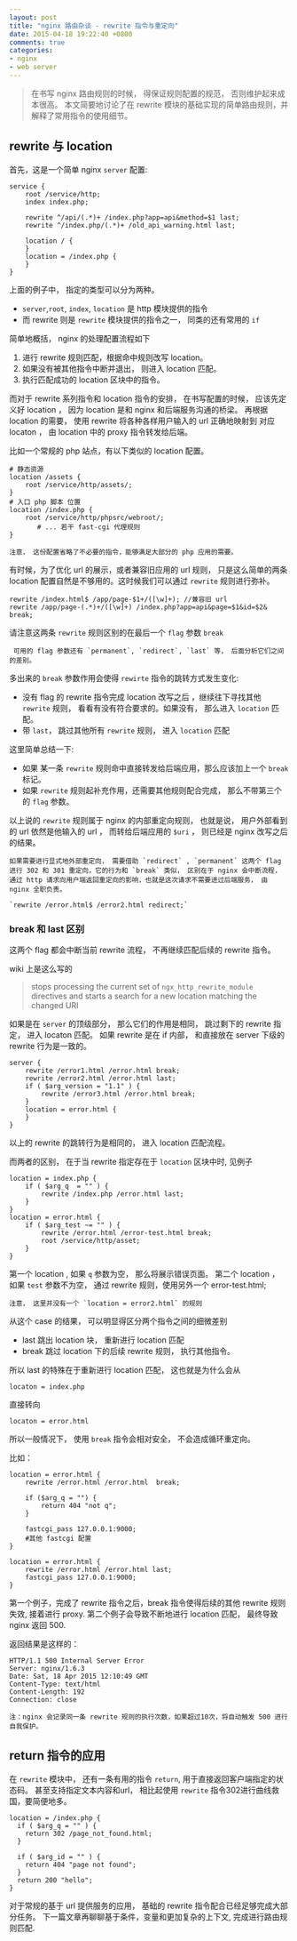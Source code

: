 ```yaml
---
layout: post
title: "nginx 路由杂谈 - rewrite 指令与重定向"
date: 2015-04-18 19:22:40 +0800
comments: true
categories:
- nginx
- web server
---
```


> 在书写 nginx 路由规则的时候， 得保证规则配置的规范， 否则维护起来成本很高。
> 本文简要地讨论了在 rewrite 模块的基础实现的简单路由规则，并解释了常用指令的使用细节。


## rewrite 与 location

首先，这是一个简单 nginx `server` 配置:

```
service {
    root /service/http;
    index index.php;

    rewrite ^/api/(.*)+ /index.php?app=api&method=$1 last;
    rewrite ^/index.php/(.*)+ /old_api_warning.html last;

    location / {
    }
    location = /index.php {
    }
}
```


上面的例子中， 指定的类型可以分为两种。

* `server`,`root`, `index`, `location` 是 http 模块提供的指令
* 而 rewrite 则是 `rewrite` 模块提供的指令之一， 同类的还有常用的 `if`

简单地概括， nginx 的处理配置流程如下

1. 进行 rewrite 规则匹配，根据命中规则改写 location。
1. 如果没有被其他指令中断并退出， 则进入 location 匹配。
1. 执行匹配成功的 location 区块中的指令。

而对于 rewrite 系列指令和 location 指令的安排， 在书写配置的时候， 应该先定义好 location ， 因为 location 是和 nginx 和后端服务沟通的桥梁。
再根据 location 的需要， 使用 rewrite 将各种各样用户输入的 url 正确地映射到 对应 locaton ， 由 location 中的 proxy 指令转发给后端。

比如一个常规的 php 站点，有以下类似的 location 配置。

```
# 静态资源
location /assets {
    root /service/http/assets/;
}
# 入口 php 脚本 位置
location /index.php {
    root /service/http/phpsrc/webroot/;
       # ... 若干 fast-cgi 代理规则
}
```

    注意， 这份配置省略了不必要的指令，能够满足大部分的 php 应用的需要。

有时候，为了优化 url 的展示，或者兼容旧应用的 url 规则， 只是这么简单的两条 location 配置自然是不够用的。这时候我们可以通过 `rewrite` 规则进行弥补。

```
rewrite /index.html$ /app/page-$1+/([\w]+); //兼容旧 url
rewrite /app/page-(.*)+/([\w]+) /index.php?app=api&page=$1&id=$2& break;
```

请注意这两条 `rewrite` 规则区别的在最后一个 `flag` 参数 `break`

     可用的 flag 参数还有 `permanent`, `redirect`, `last` 等， 后面分析它们之间的差别。

多出来的 `break` 参数作用会使得 `rewirte` 指令的跳转方式发生变化:

* 没有 flag 的 rewrite 指令完成 location 改写之后 ，继续往下寻找其他 `rewrite` 规则， 看看有没有符合要求的。如果没有， 那么进入 `location` 匹配。
* 带 `last`， 跳过其他所有 `rewrite` 规则， 进入 `location` 匹配

这里简单总结一下:

* 如果 某一条 `rewrite` 规则命中直接转发给后端应用，那么应该加上一个 `break` 标记。
* 如果 `rewrite` 规则起补充作用，还需要其他规则配合完成， 那么不带第三个的 `flag` 参数。

以上说的 `rewrite` 规则属于 nginx 的内部重定向规则， 也就是说， 用户外部看到的 url 依然是他输入的 url ， 而转给后端应用的 `$uri` ， 则已经是 nginx 改写之后的结果。

    如果需要进行显式地外部重定向， 需要借助 `redirect` , `permanent` 这两个 flag 进行 302 和 301 重定向，它的行为和 `break` 类似， 区别在于 nginx 会中断流程， 通过 http 请求向用户端返回重定向的影响，也就是这次请求不需要进过后端服务， 由 nginx 全职负责。

    `rewrite /error.html$ /error2.html redirect;`

### break 和 last 区别

这两个 flag 都会中断当前 rewrite 流程， 不再继续匹配后续的 rewrite 指令。

wiki 上是这么写的

> stops processing the current set of `ngx_http_rewrite_module` directives and starts a search for a new location matching the changed URI

如果是在 `server` 的顶级部分， 那么它们的作用是相同， 跳过剩下的 rewrite 指定， 进入 locaton 匹配。 如果 rewrite 是在 if 内部， 和直接放在 server 下级的  rewrite 行为是一致的。

```
server {
    rewrite /error1.html /error.html break;
    rewrite /error2.html /error.html last;
    if ( $arg_version = "1.1" ) {
        rewrite /error3.html /error.html break;
    }
    location = error.html {
    }
}
```

以上的 rewrite 的跳转行为是相同的， 进入 location 匹配流程。

而两者的区别， 在于当 rewrite 指定存在于 `location` 区块中时, 见例子

```
location = index.php {
    if ( $arg_q  = "" ) {
        rewrite /index.php /error.html last;
    }
}
location = error.html {
    if ( $arg_test ~= "" ) {
        rewrite /error.html /error-test.html break;
        root /service/http/asset;
    }
}

```

第一个 location , 如果 `q` 参数为空， 那么将展示错误页面。
第二个 location ， 如果 `test` 参数不为空， 通过 rewrite 规则，使用另外一个 error-test.html;

    注意， 这里并没有一个 `location = error2.html` 的规则

从这个 case 的结果， 可以明显得区分两个指令之间的细微差别

* last 跳出 location 块， 重新进行 location 匹配
* break 跳过 location 下的后续 rewrite 规则， 执行其他指令。

所以 last 的特殊在于重新进行 location 匹配，  这也就是为什么会从

`locaton = index.php`

直接转向

`locaton = error.html`

所以一般情况下， 使用 `break` 指令会相对安全， 不会造成循环重定向。

比如：

```nginx
location = error.html {
    rewrite /error.html /error.html  break;

    if ($arg_q = "") {
        return 404 "not q";
    }

    fastcgi_pass 127.0.0.1:9000;
    #其他 fastcgi 配置
}
```
```nginx
location = error.html {
    rewrite /error.html /error.html last;
    fastcgi_pass 127.0.0.1:9000;
}
```

第一个例子，完成了 rewrite 指令之后，break 指令使得后续的其他 rewrite 规则失效, 接着进行 proxy.
第二个例子会导致不断地进行 location 匹配， 最终导致 nginx 返回 500.

返回结果是这样的：

```
HTTP/1.1 500 Internal Server Error
Server: nginx/1.6.3
Date: Sat, 18 Apr 2015 12:10:49 GMT
Content-Type: text/html
Content-Length: 192
Connection: close
```

    注：nginx 会记录同一条 rewrite 规则的执行次数，如果超过10次，将自动触发 500 进行自我保护。

## return 指令的应用

在 `rewrite` 模块中， 还有一条有用的指令 `return`, 用于直接返回客户端指定的状态码。
甚至支持指定文本内容和url， 相比起使用 `rewrite` 指令302进行曲线救国，要简便地多。

```
location = /index.php {
  if ( $arg_q = "" ) {
    return 302 /page_not_found.html;
  }

  if ( $arg_id = "" ) {
    return 404 "page not found";
  }
  return 200 "hello";
}
```

对于常规的基于 url 提供服务的应用， 基础的 rewrite 指令配合已经足够完成大部分任务。
下一篇文章再聊聊基于条件，变量和更加复杂的上下文, 完成进行路由规则匹配.
